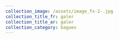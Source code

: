 ```yaml
---
collection_image: /assets/image_fx-2-.jpg
collection_title_fr: galer
collection_title_ar: galer
collection_category: bagues
---
```

